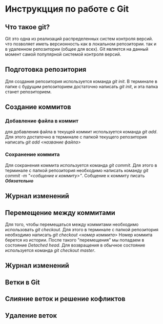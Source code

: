 # Инструкцция по работе с Git

## Что такое git?
Git это одна из реализаций распределенных систем контроля версий. что позволяет иметь версионность как в локальном репозитории. так и в удаленном репозитории (общее для всех). Git является на данный момент самой популярной системой контроля версий.

## Подготовка репозитория 
Для создания репозитория используется команда *git init*. В терминале в папке с будущим репозиторием достаточно написать *git init*, и эта папка станет репозиторием.

## Создание коммитов
### Добавление файла в коммит
для добавления файла в текущей коммит используется команда *git add*. Для этого достаточно в терминале с папкой текущего репозитория написать *git add <название файла>*

### Сохранение коммита
Для сокранения коммита используется команда *git commit*. Для этого в терминале с папкой репозитория необходимо написать команду *git commit -m "<собщение к коммиту>"*. Собщение к коммиту писать ***Обязательно***

## Журнал изменений



## Перемещение между коммитами
Для того, чтобы перемещаться между коммитами необходимо использовать *git checkout*. Для этого в терминале с папкой репозитория необходимо написать *git checkout <номер коммита>* Номер коммита берется из истории. После такого "перемещения" мы попадаем в состояние *Detached head*. Для возвращения в обычное состояние используется команда *git checkout master*.
## Журнал изменений

## Ветки в Git

## Слияние веток и решение кофликтов

## Удаление веток